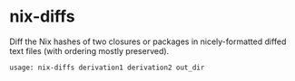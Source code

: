 # nix-diffs

Diff the Nix hashes of two closures or packages in nicely-formatted diffed text files (with ordering mostly preserved).

```bash
usage: nix-diffs derivation1 derivation2 out_dir

```


